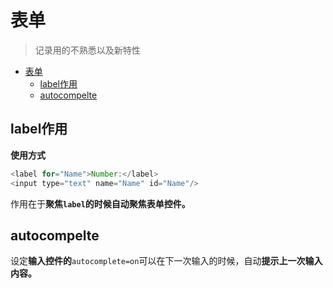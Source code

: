 # 表单
> 记录用的不熟悉以及新特性

<!-- TOC -->

- [表单](#表单)
  - [label作用](#label作用)
  - [autocompelte](#autocompelte)

<!-- /TOC -->

## label作用

**使用方式**

```JavaScript
<label for="Name">Number:</label>
<input type="text" name="Name" id="Name"/>
```

作用在于**聚焦`label`的时候自动聚焦表单控件。**

## autocompelte

设定**输入控件的**`autocomplete=on`可以在下一次输入的时候，自动**提示上一次输入内容。**




